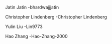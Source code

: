 Jatin Jatin -bhardwajjjatin

Christopher Lindenberg -Christopher Lindenberg

Yulin Liu -Lin9773

Hao Zhang -Hao-Zhang-2000
